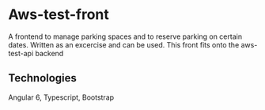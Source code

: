 # Aws-test-front
A frontend to manage parking spaces and to reserve parking on certain dates.
Written as an excercise and can be used.
This front fits onto the aws-test-api backend

## Technologies
Angular 6, Typescript, Bootstrap
